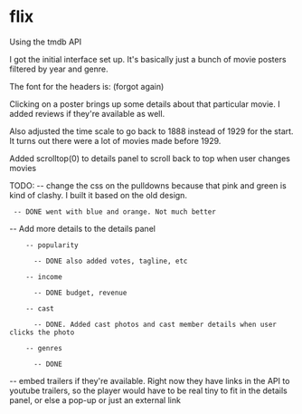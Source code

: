 # flix
Using the tmdb API

 I got the initial interface set up. It's basically just a bunch of movie posters filtered by year and genre.

 The font for the headers is: (forgot again)

 Clicking on a poster brings up some details about that particular movie. I added reviews if they're available as well.

 Also adjusted the time scale to go back to 1888 instead of 1929 for the start. It turns out there were a lot of movies made before 1929.

 Added scrolltop(0) to details panel to scroll back to top when user changes movies

 TODO:
   -- change the css on the pulldowns because that pink and green is kind of clashy. I built it based on the old design.

     -- DONE went with blue and orange. Not much better

   -- Add more details to the details panel

        -- popularity

          -- DONE also added votes, tagline, etc

        -- income

          -- DONE budget, revenue

        -- cast 

          -- DONE. Added cast photos and cast member details when user clicks the photo

        -- genres

          -- DONE

   -- embed trailers if they're available. Right now they have links in the API to youtube trailers, so the player would have to be real tiny to fit in the details panel, or else a pop-up or just an external link

   
